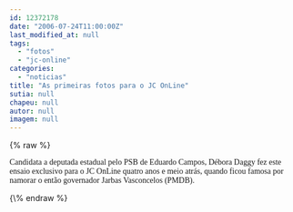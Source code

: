 ```yaml
---
id: 12372178
date: "2006-07-24T11:00:00Z"
last_modified_at: null
tags:
  - "fotos"
  - "jc-online"
categories:
  - "noticias"
title: "As primeiras fotos para o JC OnLine"
sutia: null
chapeu: null
autor: null
imagem: null
---
```

{\% raw %}
<p><P><FONT face=Verdana>Candidata a deputada estadual pelo PSB de Eduardo Campos, Débora Daggy fez este ensaio exclusivo para o JC OnLine quatro anos e meio atrás, quando ficou famosa por namorar o então governador Jarbas Vasconcelos (PMDB).</FONT></P> </p>
{\% endraw %}